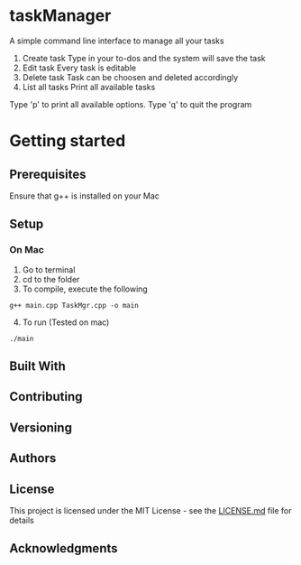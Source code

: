 # taskManager

A simple command line interface to manage all your tasks

1. Create task
   Type in your to-dos and the system will save the task
2. Edit task
   Every task is editable
3. Delete task
   Task can be choosen and deleted accordingly
4. List all tasks
   Print all available tasks
   
Type 'p' to print all available options.
Type 'q' to quit the program

# Getting started

## Prerequisites
Ensure that g++ is installed on your Mac

## Setup

### On Mac
1. Go to terminal
2. cd to the folder
3. To compile, execute the following
```
g++ main.cpp TaskMgr.cpp -o main
```
4. To run (Tested on mac)
```
./main
```

## Built With

## Contributing

## Versioning

## Authors

## License

This project is licensed under the MIT License - see the [LICENSE.md](LICENSE.md) file for details

## Acknowledgments



